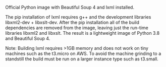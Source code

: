Official Python image with Beautiful Soup 4 and lxml installed.

The pip installation of lxml requires g++ and the development libraries libxml2-dev + libxslt-dev. After the pip installation all of the build dependencies are removed from the image, leaving just the run-time libraries libxml2 and libxslt. The result is a lightweight image of Python 3.8 and Beautiful Soup 4.

Note: Building lxml requires >1GB memory and does not work on tiny machines such as the t3.micro on AWS. To avoid the machine grinding to a standstill the build must be run on a larger instance type such as t3.small.
